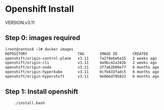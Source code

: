 # Openshift Install
VERSION:v3.11

##  Step 0: images required
```bash
[root@centos8 ~]# docker images
REPOSITORY                       TAG       IMAGE ID       CREATED        SIZE
openshift/origin-control-plane   v3.11     7a2f8e6e6a15   2 weeks ago    839MB
openshift/origin-cli             v3.11     4a9bc42a342b   2 weeks ago    390MB
openshift/origin-node            v3.11     3f7a62b09e77   6 months ago   1.2GB
openshift/origin-hyperkube       v3.11     0cfb433fadc5   6 months ago   515MB
openshift/origin-hypershift      v3.11     9e866d795822   6 months ago   556MB
```
## Step 1: Install openshift
```bash
    ./install.bash
```
